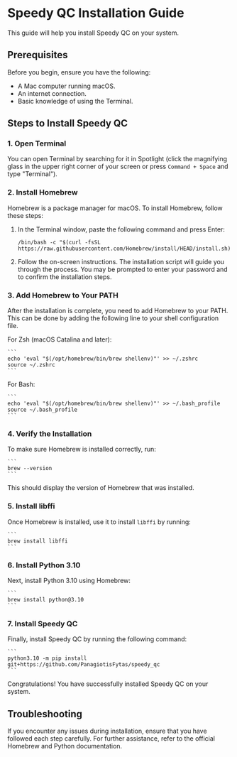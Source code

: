 # Speedy QC Installation Guide

This guide will help you install Speedy QC on your system.

## Prerequisites

Before you begin, ensure you have the following:

- A Mac computer running macOS.
- An internet connection.
- Basic knowledge of using the Terminal.

## Steps to Install Speedy QC

### 1. Open Terminal

You can open Terminal by searching for it in Spotlight (click the magnifying glass in the upper right corner of your screen or press `Command + Space` and type "Terminal").

### 2. Install Homebrew

Homebrew is a package manager for macOS. To install Homebrew, follow these steps:

1. In the Terminal window, paste the following command and press Enter:

    ```
    /bin/bash -c "$(curl -fsSL https://raw.githubusercontent.com/Homebrew/install/HEAD/install.sh)"
    ```

2. Follow the on-screen instructions. The installation script will guide you through the process. You may be prompted to enter your password and to confirm the installation steps.

### 3. Add Homebrew to Your PATH

After the installation is complete, you need to add Homebrew to your PATH. This can be done by adding the following line to your shell configuration file.

For Zsh (macOS Catalina and later):

    ```
    echo 'eval "$(/opt/homebrew/bin/brew shellenv)"' >> ~/.zshrc
    source ~/.zshrc
    ```

For Bash:

    ```
    echo 'eval "$(/opt/homebrew/bin/brew shellenv)"' >> ~/.bash_profile
    source ~/.bash_profile
    ```

### 4. Verify the Installation

To make sure Homebrew is installed correctly, run:

    ```
    brew --version
    ```

This should display the version of Homebrew that was installed.

### 5. Install libffi

Once Homebrew is installed, use it to install `libffi` by running:

    ```
    brew install libffi
    ```

### 6. Install Python 3.10

Next, install Python 3.10 using Homebrew:

    ```
    brew install python@3.10
    ```

### 7. Install Speedy QC

Finally, install Speedy QC by running the following command:

    ```
    python3.10 -m pip install git+https://github.com/PanagiotisFytas/speedy_qc
    ```

Congratulations! You have successfully installed Speedy QC on your system.

## Troubleshooting

If you encounter any issues during installation, ensure that you have followed each step carefully. For further assistance, refer to the official Homebrew and Python documentation.
